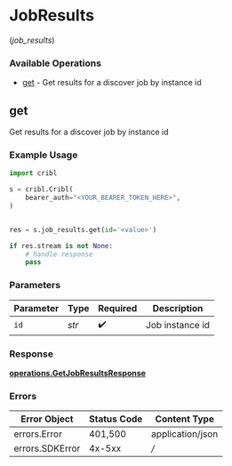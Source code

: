 # JobResults
(*job_results*)

### Available Operations

* [get](#get) - Get results for a discover job by instance id

## get

Get results for a discover job by instance id

### Example Usage

```python
import cribl

s = cribl.Cribl(
    bearer_auth="<YOUR_BEARER_TOKEN_HERE>",
)


res = s.job_results.get(id='<value>')

if res.stream is not None:
    # handle response
    pass
```

### Parameters

| Parameter          | Type               | Required           | Description        |
| ------------------ | ------------------ | ------------------ | ------------------ |
| `id`               | *str*              | :heavy_check_mark: | Job instance id    |


### Response

**[operations.GetJobResultsResponse](../../models/operations/getjobresultsresponse.md)**
### Errors

| Error Object     | Status Code      | Content Type     |
| ---------------- | ---------------- | ---------------- |
| errors.Error     | 401,500          | application/json |
| errors.SDKError  | 4x-5xx           | */*              |

